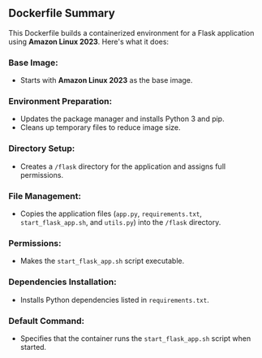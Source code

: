 ## Dockerfile Summary

This Dockerfile builds a containerized environment for a Flask application using **Amazon Linux 2023**. Here's what it does:

### **Base Image**:
   - Starts with **Amazon Linux 2023** as the base image.

### **Environment Preparation**:
   - Updates the package manager and installs Python 3 and pip.
   - Cleans up temporary files to reduce image size.

### **Directory Setup**:
   - Creates a `/flask` directory for the application and assigns full permissions.

### **File Management**:
   - Copies the application files (`app.py`, `requirements.txt`, `start_flask_app.sh`, and `utils.py`) into the `/flask` directory.

### **Permissions**:
   - Makes the `start_flask_app.sh` script executable.

### **Dependencies Installation**:
   - Installs Python dependencies listed in `requirements.txt`.

### **Default Command**:
   - Specifies that the container runs the `start_flask_app.sh` script when started.


